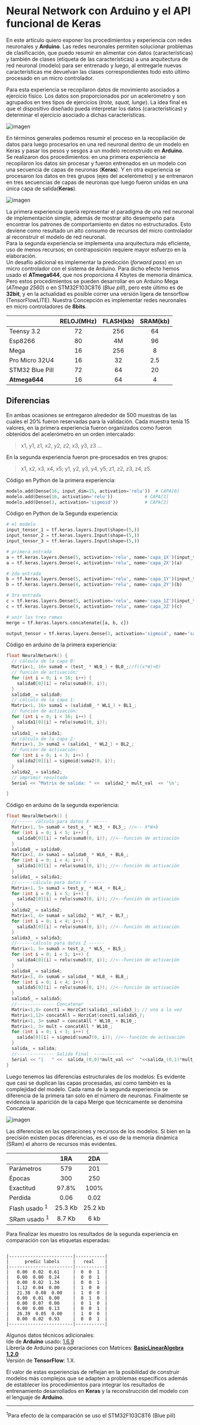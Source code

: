 # Neural Network con Arduino y el API  funcional de Keras  
En este artículo quiero exponer los procedimientos y experiencia con redes neuronales y __Arduino__. Las redes neuronales permiten solucionar problemas de clasificación, que puedo resumir en alimentar con datos (características) y también de clases (etiqueta de las características) a una arquitectura de red neuronal (modelo) para ser entrenado y  luego, al entregarle nuevas características me devuelvan las clases correspondientes todo esto último procesado en un micro controlador.   

Para esta experiencia se recopilaron datos de movimiento asociados a ejercicio físico. Los datos son proporcionados por un acelerómetro  y son agrupados en tres tipos de ejercicios (*trote, squat, lunge*). La idea final es que el dispositivo diseñado pueda interpretar los datos (características) y determinar el ejercicio asociado a dichas características.  

![imagen](image1.PNG)  

En términos generales podemos resumir el proceso en la recopilación de datos  para luego procesarlos en una red neuronal dentro de un modelo en Keras y pasar los pesos y sesgos a un modelo reconstruido en __Arduino__.  
Se realizaron dos procedimientos: en una primera experiencia se recopilaron los datos sin procesar y fueron entrenados en un modelo con una secuencia de capas de neuronas (__Keras__). Y en otra experiencia se procesaron  los datos en tres grupos (ejes del acelerómetro) y se entrenaron en tres secuencias de capas de neuronas que luego fueron unidas en una única capa de salida(__Keras__).

![imagen](image2.PNG)  

La primera experiencia quería representar el paradigma de una red neuronal de implementación simple, además de mostrar alto desempeño para encontrar los patrones de comportamiento en datos no estructurados. Esto deviene como resultado un alto consumo de recursos del micro controlador al reconstruir el modelo de red neuronal.  
Para la segunda experiencia se implementa una arquitectura más eficiente, uso de menos recursos; en contraposición requiere mayor esfuerzo en la elaboración.  
Un desafío adicional es implementar la predicción (*forward pass*)  en un micro controlador con el sistema de Arduino. Para dicho efecto hemos usado el __ATmega644__, que nos proporciona 4 Kbytes  de memoria dinámica. Pero estos procedimientos se pueden desarrollar en un Arduino Mega (_ATmega 2560_)  o en STM32F103C8T6 (_Blue pill_), pero este último es de __32bit__, y  en la actualidad es posible correr una versión ligera de tensorflow (TensorFlowLITE). Nuestra Concepción  es implementar redes neuronales en micro controladores de __8bits__.    

|                  | RELOJ(MHz)| FLASH(kb)|SRAM(kb)|
| :--------------- | :-------: | :-------:|:------:|
| Teensy 3.2       | 72        | 256      |64      |
| Esp8266          | 80        | 4M       |96      |
| Mega             | 16        | 256      |8       |
| Pro Micro 32U4   | 16        | 32       |2.5     |
| STM32 Blue Pill  | 72        | 64       |20      |
| __Atmega644__    | 16        | 64       |4       |  


## Diferencias
En ambas ocasiones se entregaron alrededor de 500 muestras de las cuales el 20% fueron reservadas para la validación. Cada muestra tenía 15 valores, en la primera experiencia fueron organizados como fueron obtenidos del acelerómetro en un orden intercalado:  
> x1, y1, z1, x2, y2, z2, x3, y3, z3 …   

En la segunda experiencia fueron pre-procesados en tres grupos:   
> x1, x2, x3, x4, x5;  y1, y2, y3, y4, y5;  z1, z2, z3, z4, z5.  

Código en Python de la primera experiencia:  

```python
modelo.add(Dense(16, input_dim=15, activation='relu'))	# CAPA[0]
modelo.add(Dense(16, activation='relu'))    		# CAPA[1]
modelo.add(Dense(3, activation='sigmoid'))	        # CAPA[2]
```   

Código en Python de la Segunda experiencia:  
```python 
# el modelo
input_tensor_1 = tf.keras.layers.Input(shape=(5,))
input_tensor_2 = tf.keras.layers.Input(shape=(5,))
input_tensor_3 = tf.keras.layers.Input(shape=(5,))

# primera entrada
a = tf.keras.layers.Dense(5, activation='relu', name='capa_1X')(input_tensor_1)
a = tf.keras.layers.Dense(4, activation='relu', name='capa_2X')(a)

# 2da entrada
b = tf.keras.layers.Dense(5, activation='relu', name='capa_1Y')(input_tensor_2)
b = tf.keras.layers.Dense(4, activation='relu', name='capa_2Y')(b)

# 3ra entrada
c = tf.keras.layers.Dense(5, activation='relu', name='capa_1Z')(input_tensor_3)
c = tf.keras.layers.Dense(4, activation='relu', name='capa_2Z')(c)

# unir las tres ramas
merge = tf.keras.layers.concatenate([a, b, c])

output_tensor = tf.keras.layers.Dense(3, activation='sigmoid', name='salida')(merge)

```  

Código en arduino de la  primera experiencia:

``` c
float NeuralNetwork() {
  // cálculo de la capa 0:
  Matrix<1, 16> suma0 = (test_ * WL0_) + BL0_;//f((x*W)+B)
  // función de activación:
  for (int i = 0; i < 16; i++) {
    salida0[0][i] = relu(suma0(0, i));
  }
  salida0_ = salida0;
  // cálculo de la capa 1:
  Matrix<1, 16> suma1 = (salida0_ * WL1_) + BL1_;
  // función de activación:
  for (int i = 0; i < 16; i++) {
    salida1[0][i] = relu(suma1(0, i));
  }
  salida1_ = salida1;
  // cálculo de la capa 2:
  Matrix<1, 3> suma2 = (salida1_ * WL2_) + BL2_;
  // función de activación:
  for (int i = 0; i < 3; i++) {
    salida2[0][i] = sigmoid(suma2(0, i));
  }
  salida2_ = salida2;
  // imprimir resultado
  Serial << "Matrix de salida: " <<  salida2_* mult_val  << '\n';

}
```

Código en arduino de la  segunda experiencia:  


``` c
float NeuralNetwork() { 
  //------ cálculo para datos X ------
  Matrix<1, 5> suma0 = test_x_ * WL3_ + BL3_; //<-- X*W+b
  for (int i = 0; i < 5; i++) {
    salida0[0][i] = relu(suma0(0, i)); //<--función de activación
  }
  salida0_ = salida0;
  Matrix<1, 4> suma1 = salida0_ * WL6_ + BL6_;
  for (int i = 0; i < 4; i++) {
    salida1[0][i] = relu(suma1(0, i)); //<--función de activación
  }
  salida1_ = salida1;
  //------cálculo para datos Y ------
  Matrix<1, 5> suma3 = test_y_ * WL4_ + BL4_;
  for (int i = 0; i < 5; i++) {
    salida2[0][i] = relu(suma3(0, i)); //<--función de activación
  }
  salida2_ = salida2;
  Matrix<1, 4> suma4 = salida2_ * WL7_ + BL7_;
  for (int i = 0; i < 4; i++) {
    salida3[0][i] = relu(suma4(0, i)); //<--función de activación
  }
  salida3_ = salida3;
  //------cálculo para datos Z ------
  Matrix<1, 5> suma5 = test_z_ * WL5_ + BL5_;
  for (int i = 0; i < 5; i++) {
    salida4[0][i] = relu(suma5(0, i)); //<--función de activación
  }
  salida4_ = salida4;
  Matrix<1, 4> suma6 = salida4_ * WL8_ + BL8_;
  for (int i = 0; i < 4; i++) {
    salida5[0][i] = relu(suma6(0, i)); //<--función de activación
  }
  salida5_ = salida5;  
  //-------------- Concatenar  -----------
  Matrix<1,8> conct1 = HorzCat(salida1_,salida3_); // una a la vez
  Matrix<1,12> concatAll = HorzCat(conct1,salida5_);
  Matrix<1, 3> suma7 = concatAll * WL10_ + BL10_;
  Matrix<1, 3> mult = concatAll * WL10_;
  for (int i = 0; i < 3; i++) {
    salida[0][i] = sigmoid(suma7(0, i)); //<--función de activación
  }
  salida_ = salida;
  //-------------- Salida Final  -----------
  Serial << "|   " <<  salida_(0,0)*mult_val <<"  "<<salida_(0,1)*mult_val <<"  "<< salida_(0,2)*mult_val ;  
}
```


Luego tenemos las diferencias estructurales de los modelos: Es evidente que casi se duplican las capas procesadas, así como también es la complejidad del modelo. Cada rama de la segunda experiencia  se diferencia de la primera tan solo en el número de neuronas. Finalmente se evidencia la aparición de la capa Merge que técnicamente se denomina Concatenar.  

![imagen](image3.PNG)  

Las diferencias en las operaciones y recursos de los modelos. Si bien en la precisión existen pocas diferencias, es el uso de la memoria dinámica (SRam) el ahorro de recursos más evidentes.

|                  | 1RA       | 2DA      |
| :--------------- | :-------: | :-------:|
| Parámetros       | 579       | 201      |
| Épocas           | 300       | 250      |
| Exactitud        | 97.8%     | 100%     |
| Perdida          | 0.06      | 0.02     |
| Flash usado <sup>1</sup> | 25.3 Kb   | 25.2 kb  |
| SRam usado <sup>1</sup>  | 8.7 Kb    | 6 kb     | 



Para finalizar les muestro los resultados de la segunda experiencia en comparación con las etiquetas esperadas:

``` text 

|------------------------|-----------|
|      predic labels     |   real    |
|------------------------|-----------|
|   0.00  0.02  0.61     |  0  0  1  |
|   0.00  0.00  0.24     |  0  0  1  |
|   0.00  0.02  1.34     |  0  0  1  |
|   1.12  0.04  0.00     |  1  0  0  |
|   21.38  0.08  0.00    |  1  0  0  |
|   0.00  0.01  0.00     |  0  1  0  |
|   0.00  0.07  0.00 	 |  0  1  0  |
|   0.00  0.00  0.13 	 |  0  0  1  |
|   26.39  0.05  0.00    |  1  0  0  |
|   0.00  0.02  0.93     |  0  0  1  |
|------------------------|-----------|

```  
Algunos datos técnicos adicionales:  
Ide de __Arduino__ usado: [1.6.9](https://www.arduino.cc/download_handler.php?f=/arduino-1.6.9-windows.zip)   
Librería de Arduino para operaciones con Matrices:  [__BasicLinearAlgebra 1.2.0__](http://downloads.arduino.cc/libraries/github.com/tomstewart89/BasicLinearAlgebra-1.2.0.zip)  
Versión de __TensorFlow__: 1.X.  

El valor de estas experiencias de reflejan en la posibilidad de construir modelos más complejos que se adapten  a problemas específicos además de establecer los procedimientos para integrar los resultados de entrenamiento desarrollados en __Keras__ y  la reconstrucción del modelo con el lenguaje de __Arduino__.  

***
<sup>1</sup>Para efecto de la comparación se uso el STM32F103C8T6 (Blue pill) 


